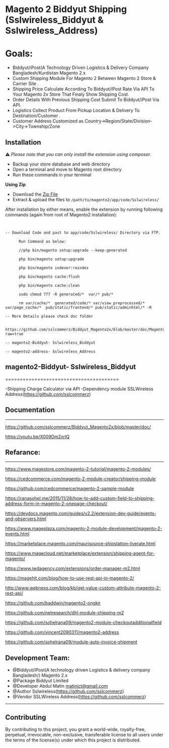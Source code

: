 
Magento 2 Biddyut Shipping (Sslwireless_Biddyut &  Sslwireless_Address)
=======================================

Goals:
=======================================

- Biddyut/iPost(A Technology Driven Logistics & Delivery Company Bangladesh/Kurdistan Magento 2.x
- Custom Shipping Module For Magento 2 Between Magento 2 Store & Carrier Site .
- Shipping Price Calculate According To Biddyut/iPost Rate Via API To Your Magento 2x Store That Finaly Show Shipping Cost.
- Order Details With Previous Shipping Cost Submit To Biddyut/iPost Via API.
- Logistics Collect Product From Pickup Location & Delivery To Destination/Customer .
- Customer Address Customized as Country->Region/State/Division->City->Township/Zone

 


Installation
-------------

:warning: _Please note that you can only install the extension using composer._

* Backup your store database and web directory
* Open a terminal and move to Magento root directory
* Run these commands in your terminal


**Using Zip**
* Download the [Zip File](https://github.com/sslcommerz/Biddyut_Magento2x/archive/master.zip)
* Extract & upload the files to `/path/to/magento2/app/code/Sslwireless/`

After installation by either means, enable the extension by running following commands (again from root of Magento2 installation):
```


-- Download Code and past to app/code/Sslwireless/ Directory via FTP.

      Run Command as below:

      //php bin/magento setup:upgrade --keep-generated

      php bin/magento setup:upgrade  

      php bin/magento indexer:reindex

      php bin/magento cache:flush

      php bin/magento cache:clean

      sudo chmod 777 -R generated/*  var/* pub/*

      rm var/cache/*  generated/code/* var/view_preprocessed/* var/page_cache/*  pub/static/frontend/* pub/static/adminhtml/* -R

-- More Details please check doc folder

    https://github.com/sslcommerz/Biddyut_Magento2x/blob/master/doc/Magento2x_Biddyut_Doc.docx?raw=true

-- magento2-Biddyut- Sslwireless_Biddyut

-- magento2-address- Sslwireless_Address
 ```



## magento2-Biddyut- Sslwireless_Biddyut
=======================================

 -Shipping Charge Calculator via API
 -Dependency module  SSLWireless Address(https://github.com/sslcommerz)

## Documentation
-------------

https://github.com/sslcommerz/Biddyut_Magento2x/blob/master/doc/

https://youtu.be/X009Dm2xrlQ



## Refarance:
-------------

https://www.magestore.com/magento-2-tutorial/magento-2-modules/

https://cedcommerce.com/magento-2-module-creator/shipping-module

https://github.com/cedcommerce/magento-2-sample-module

https://ranasohel.me/2015/11/28/how-to-add-custom-field-to-shipping-address-form-in-magento-2-onepage-checkout/

https://devdocs.magento.com/guides/v2.2/extension-dev-guide/events-and-observers.html

https://www.mageplaza.com/magento-2-module-development/magento-2-events.html

https://marketplace.magento.com/maurisource-shipstation-liverate.html

https://www.magecloud.net/marketplace/extension/shipping-agent-for-magento/

https://www.iwdagency.com/extensions/order-manager-m2.html

https://magehit.com/blog/how-to-use-rest-api-in-magento-2/

http://www.webnexs.com/blog/kb/get-value-custom-attribute-magento-2-rest-api/

https://github.com/baddwin/magento2-ongkir

https://github.com/netresearch/dhl-module-shipping-m2

https://github.com/sohelrana09/magento2-module-checkoutadditionalfield

https://github.com/vincent2090311/magento2-address

https://github.com/sohelrana09/module-auto-invoice-shipment




Development Team:
-------------
 * @Biddyut/iPost(A technology driven Logistics & delivery company Bangladesh/) Magento 2.x
 * @Package       Biddyut Limited
 * @Developer     Abdul Matin <matinict@gmail.com>
 * @Author        Sslwireless(https://github.com/sslcommerz)
 * @Vendor    SSLWireless Address(https://github.com/sslcommerz)

---
## Contributing

By contributing to this project, you grant a world-wide, royalty-free, perpetual, irrevocable, non-exclusive, transferable license to all users under the terms of the license(s) under which this project is distributed.
